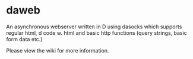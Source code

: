 daweb
=====

An asynchronous webserver written in D using dasocks which supports regular html, d code w. html and basic http functions (query strings, basic form data etc.)

Please view the wiki for more information.

